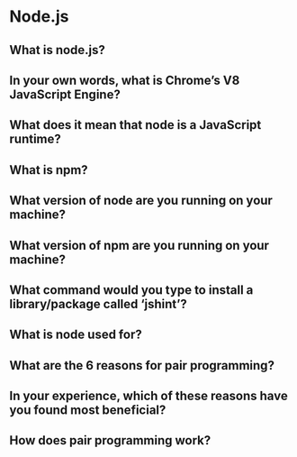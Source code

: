 # Node.js

## What is node.js?

## In your own words, what is Chrome’s V8 JavaScript Engine?

## What does it mean that node is a JavaScript runtime?

## What is npm?

## What version of node are you running on your machine?

## What version of npm are you running on your machine?

## What command would you type to install a library/package called ‘jshint’?

## What is node used for?

## What are the 6 reasons for pair programming?

## In your experience, which of these reasons have you found most beneficial?

## How does pair programming work?
